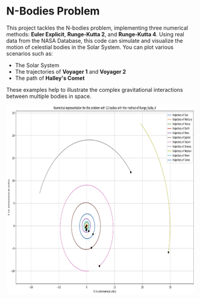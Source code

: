 # N-Bodies Problem

This project tackles the N-bodies problem, implementing three numerical methods: **Euler Explicit**, **Runge-Kutta 2**, and **Runge-Kutta 4**. Using real data from the NASA Database, this code can simulate and visualize the motion of celestial bodies in the Solar System. You can plot various scenarios such as:

- The Solar System
- The trajectories of **Voyager 1** and **Voyager 2**
- The path of **Halley's Comet**

These examples help to illustrate the complex gravitational interactions between multiple bodies in space.

<p align="center">
  <img src="img.png" alt="Overview of Project" width="500" height="500"/>
</p>